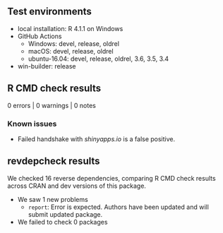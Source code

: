 ## Test environments

* local installation: R 4.1.1 on Windows
* GitHub Actions
    - Windows:        devel, release, oldrel
    - macOS:          devel, release, oldrel
    - ubuntu-16.04:   devel, release, oldrel, 3.6, 3.5, 3.4
* win-builder:        release


## R CMD check results

0 errors | 0 warnings | 0 notes


### Known issues

- Failed handshake with *shinyapps.io* is a false positive.


## revdepcheck results

We checked 16 reverse dependencies, comparing R CMD check results across CRAN and dev versions of this package.

 * We saw 1 new problems
    * `report`: Error is expected. Authors have been updated and will submit updated package.
 * We failed to check 0 packages
